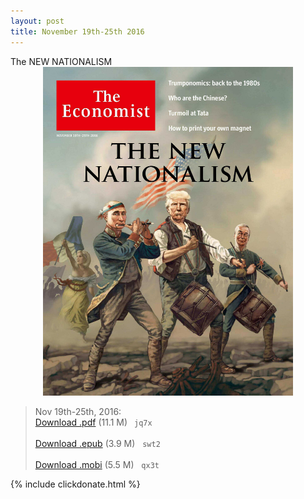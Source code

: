 ```yaml
---
layout: post
title: November 19th-25th 2016
---
```

<!--
<div class="message">
Sorry! The service is temporarily unavailable.
</div>-->

<div class="message">
	The NEW NATIONALISM
</div>

<div style="position: relative; max-width: 400px; 
    margin: 0 auto;">
<img src="/public/img/the-economist/img_2016.11.19.jpg" />
</div>

<!--more-->
> Nov 19th-25th, 2016:<br/>
[Download .pdf](https://pan.baidu.com/s/1c2mkD3M) (11.1 M)&ensp;
`jq7x` <br/><br/>
[Download .epub](https://pan.baidu.com/s/1dEGuAq9) (3.9 M) &nbsp;
`swt2` <br/><br/>
[Download .mobi](https://pan.baidu.com/s/1kVdOWbP) (5.5 M) &nbsp;
`qx3t`

{% include clickdonate.html %}
